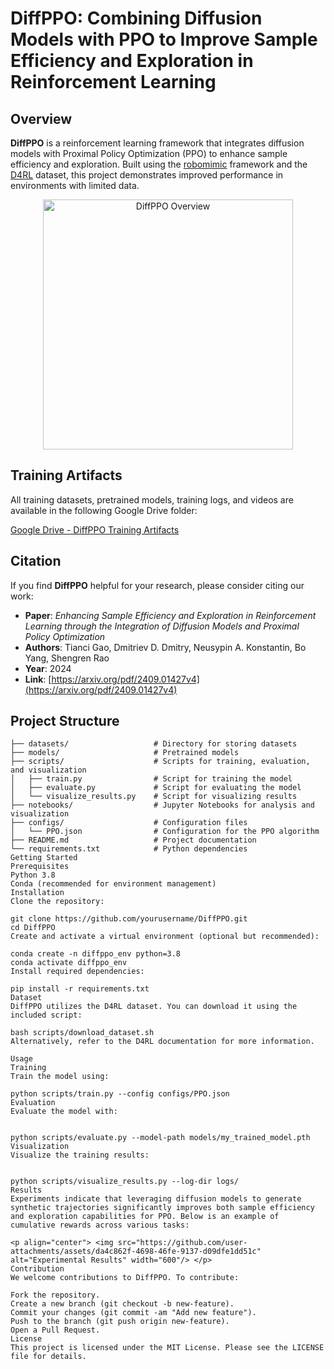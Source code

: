 # DiffPPO: Combining Diffusion Models with PPO to Improve Sample Efficiency and Exploration in Reinforcement Learning

## Overview
**DiffPPO** is a reinforcement learning framework that integrates diffusion models with Proximal Policy Optimization (PPO) to enhance sample efficiency and exploration. Built using the [robomimic](https://robomimic.github.io/) framework and the [D4RL](https://robomimic.github.io/docs/datasets/d4rl.html) dataset, this project demonstrates improved performance in environments with limited data.

<p align="center">
  <img src="https://github.com/TianciGao/PPO/blob/main/%E6%9C%AA%E5%91%BD%E5%90%8D%E7%BB%98%E5%9B%BE%20(2).png" alt="DiffPPO Overview" width="400"/>
</p>

## Training Artifacts
All training datasets, pretrained models, training logs, and videos are available in the following Google Drive folder:

[Google Drive - DiffPPO Training Artifacts](https://drive.google.com/drive/folders/1OhC2U6xYehcEmxVHKvi483HxJtzhQ3g4)

## Citation
If you find **DiffPPO** helpful for your research, please consider citing our work:

- **Paper**: *Enhancing Sample Efficiency and Exploration in Reinforcement Learning through the Integration of Diffusion Models and Proximal Policy Optimization*  
- **Authors**: Tianci Gao, Dmitriev D. Dmitry, Neusypin A. Konstantin, Bo Yang, Shengren Rao  
- **Year**: 2024  
- **Link**: [https://arxiv.org/pdf/2409.01427v4](https://arxiv.org/pdf/2409.01427v4)

## Project Structure
```plaintext
├── datasets/                   # Directory for storing datasets
├── models/                     # Pretrained models
├── scripts/                    # Scripts for training, evaluation, and visualization
│   ├── train.py                # Script for training the model
│   ├── evaluate.py             # Script for evaluating the model
│   └── visualize_results.py    # Script for visualizing results
├── notebooks/                  # Jupyter Notebooks for analysis and visualization
├── configs/                    # Configuration files
│   └── PPO.json                # Configuration for the PPO algorithm
├── README.md                   # Project documentation
└── requirements.txt            # Python dependencies
Getting Started
Prerequisites
Python 3.8
Conda (recommended for environment management)
Installation
Clone the repository:

git clone https://github.com/yourusername/DiffPPO.git
cd DiffPPO
Create and activate a virtual environment (optional but recommended):

conda create -n diffppo_env python=3.8
conda activate diffppo_env
Install required dependencies:

pip install -r requirements.txt
Dataset
DiffPPO utilizes the D4RL dataset. You can download it using the included script:

bash scripts/download_dataset.sh
Alternatively, refer to the D4RL documentation for more information.

Usage
Training
Train the model using:

python scripts/train.py --config configs/PPO.json
Evaluation
Evaluate the model with:


python scripts/evaluate.py --model-path models/my_trained_model.pth
Visualization
Visualize the training results:


python scripts/visualize_results.py --log-dir logs/
Results
Experiments indicate that leveraging diffusion models to generate synthetic trajectories significantly improves both sample efficiency and exploration capabilities for PPO. Below is an example of cumulative rewards across various tasks:

<p align="center"> <img src="https://github.com/user-attachments/assets/da4c862f-4698-46fe-9137-d09dfe1dd51c" alt="Experimental Results" width="600"/> </p>
Contribution
We welcome contributions to DiffPPO. To contribute:

Fork the repository.
Create a new branch (git checkout -b new-feature).
Commit your changes (git commit -am "Add new feature").
Push to the branch (git push origin new-feature).
Open a Pull Request.
License
This project is licensed under the MIT License. Please see the LICENSE file for details.
